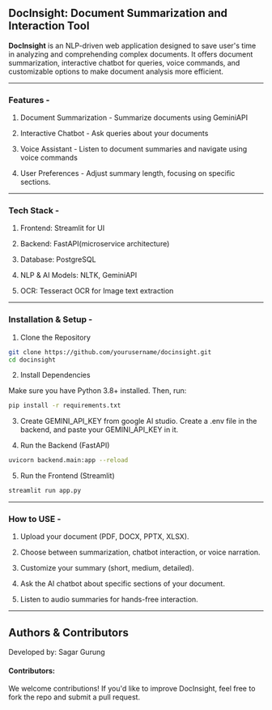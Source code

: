 ## DocInsight: Document Summarization and Interaction Tool

**DocInsight** is an NLP-driven web application designed to save user's time in analyzing and comprehending complex documents. It offers document summarization, interactive chatbot for queries, voice commands, and customizable options to make document analysis more efficient.

---

### Features -

1. Document Summarization - Summarize documents using GeminiAPI

2. Interactive Chatbot - Ask queries about your documents

3. Voice Assistant - Listen to document summaries and navigate using voice commands

4. User Preferences - Adjust summary length, focusing on specific sections.

---

### Tech Stack -

1. Frontend: Streamlit for UI

2. Backend: FastAPI(microservice architecture)

3. Database: PostgreSQL

4. NLP & AI Models: NLTK, GeminiAPI

5. OCR: Tesseract OCR for Image text extraction

---

### Installation & Setup -

1. Clone the Repository
```bash
git clone https://github.com/yourusername/docinsight.git
cd docinsight
```

2. Install Dependencies

Make sure you have Python 3.8+ installed. Then, run:

```bash
pip install -r requirements.txt
```

3. Create GEMINI_API_KEY from google AI studio. Create a .env file in the backend, and paste your GEMINI_API_KEY in it.

4. Run the Backend (FastAPI)

```bash
uvicorn backend.main:app --reload
```

5. Run the Frontend (Streamlit)

```bash
streamlit run app.py
```

---

### How to USE -

1. Upload your document (PDF, DOCX, PPTX, XLSX).

2. Choose between summarization, chatbot interaction, or voice narration.

3. Customize your summary (short, medium, detailed).

4. Ask the AI chatbot about specific sections of your document.

5. Listen to audio summaries for hands-free interaction.

---

## Authors & Contributors

Developed by: Sagar Gurung

#### Contributors:
We welcome contributions! If you'd like to improve DocInsight, feel free to fork the repo and submit a pull request.

